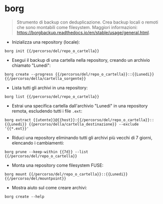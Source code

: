 # borg

> Strumento di backup con deduplicazione.
> Crea backup locali o remoti che sono montabili come filesystem.
> Maggiori informazioni: <https://borgbackup.readthedocs.io/en/stable/usage/general.html>.

- Inizializza una repository (locale):

`borg init {{/percorso/del/repo_o_cartella}}`

- Esegui il backup di una cartella nella repository, creando un archivio chiamato "Lunedi":

`borg create --progress {{/percorso/del/repo_o_cartella}}::{{Lunedi}} {{/percorso/della/cartella_sorgente}}`

- Lista tutti gli archivi in una repository:

`borg list {{/percorso/del/repo_o_cartella}}`

- Estrai una specifica cartella dall'archivio "Lunedi" in una repository remota, escludendo tutti i file `.ext`:

`borg extract {{utente}}@{{host}}:{{/percorso/del/repo_o_cartella}}::{{Lunedi}} {{percorso/della/cartella_destinazione}} --exclude '{{*.ext}}'`

- Riduci una repository eliminando tutti gli archivi più vecchi di 7 giorni, elencando i cambiamenti:

`borg prune --keep-within {{7d}} --list {{/percorso/del/repo_o_cartella}}`

- Monta una repository come filesystem FUSE:

`borg mount {{/percorso/del/repo_o_cartella}}::{{Lunedi}} {{/percorso/del/mountpoint}}`

- Mostra aiuto sul come creare archivi:

`borg create --help`
